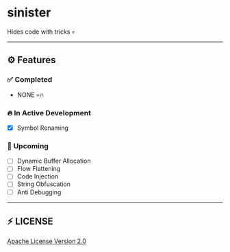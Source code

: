 # sinister  
Hides code with tricks 💀  

---

## ⚙️ **Features**

### ✅ **Completed**  
- NONE 💀🔥  

### 🔥 **In Active Development**  
- [x] Symbol Renaming  

### 🚀 **Upcoming**  
- [ ] Dynamic Buffer Allocation  
- [ ] Flow Flattening  
- [ ] Code Injection  
- [ ] String Obfuscation  
- [ ] Anti Debugging

---

## ⚡ **LICENSE**  
[Apache License Version 2.0](LICENSE)  